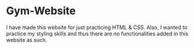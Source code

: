 # Gym-Website
I have made this website for just practicing HTML &amp; CSS. Also, I wanted to practice my styling skills and thus there are no functionalities added in this website as such. 

